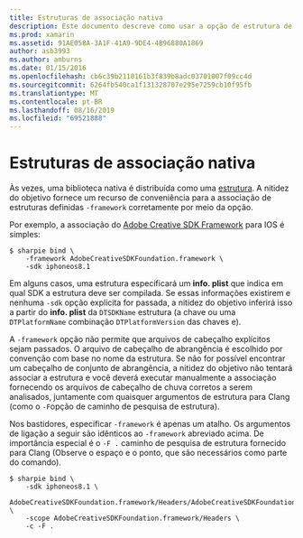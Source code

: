 ```yaml
---
title: Estruturas de associação nativa
description: Este documento descreve como usar a opção de estrutura de nitidez objetiva para criar uma associação a uma biblioteca distribuída como uma estrutura.
ms.prod: xamarin
ms.assetid: 91AE058A-3A1F-41A9-9DE4-4B96880A1869
author: asb3993
ms.author: amburns
ms.date: 01/15/2016
ms.openlocfilehash: cb6c39b2110161b3f839b8adc03701007f09cc4d
ms.sourcegitcommit: 6264fb540ca1f131328707e295e7259cb10f95fb
ms.translationtype: MT
ms.contentlocale: pt-BR
ms.lasthandoff: 08/16/2019
ms.locfileid: "69521888"
---
```

# <a name="binding-native-frameworks"></a>Estruturas de associação nativa

Às vezes, uma biblioteca nativa é distribuída como uma [estrutura](https://developer.apple.com/library/mac/documentation/MacOSX/Conceptual/BPFrameworks/Concepts/WhatAreFrameworks.html). A nitidez do objetivo fornece um recurso de conveniência para a associação de estruturas definidas `-framework` corretamente por meio da opção.

Por exemplo, a associação do [Adobe Creative SDK Framework](https://creativesdk.adobe.com/downloads.html) para IOS é simples:

```
$ sharpie bind \
    -framework AdobeCreativeSDKFoundation.framework \
    -sdk iphoneos8.1
```

Em alguns casos, uma estrutura especificará um **info. plist** que indica em qual SDK a estrutura deve ser compilada. Se essas informações existirem e nenhuma `-sdk` opção explícita for passada, a nitidez do objetivo inferirá isso a partir do **info. plist** da `DTSDKName` estrutura (a chave ou uma `DTPlatformName` combinação `DTPlatformVersion` das chaves e).

A `-framework` opção não permite que arquivos de cabeçalho explícitos sejam passados. O arquivo de cabeçalho de abrangência é escolhido por convenção com base no nome da estrutura. Se não for possível encontrar um cabeçalho de conjunto de abrangência, a nitidez do objetivo não tentará associar a estrutura e você deverá executar manualmente a associação fornecendo os arquivos de cabeçalho de chuva corretos a serem analisados, juntamente com quaisquer argumentos de estrutura para Clang (como o `-F`opção de caminho de pesquisa de estrutura).

Nos bastidores, especificar `-framework` é apenas um atalho. Os argumentos de ligação a seguir são idênticos ao `-framework` abreviado acima.
De importância especial é o `-F .` caminho de pesquisa de estrutura fornecido para Clang (Observe o espaço e o ponto, que são necessários como parte do comando).

```
$ sharpie bind \
    -sdk iphoneos8.1 \
    AdobeCreativeSDKFoundation.framework/Headers/AdobeCreativeSDKFoundation.h \
    -scope AdobeCreativeSDKFoundation.framework/Headers \
    -c -F .
```
